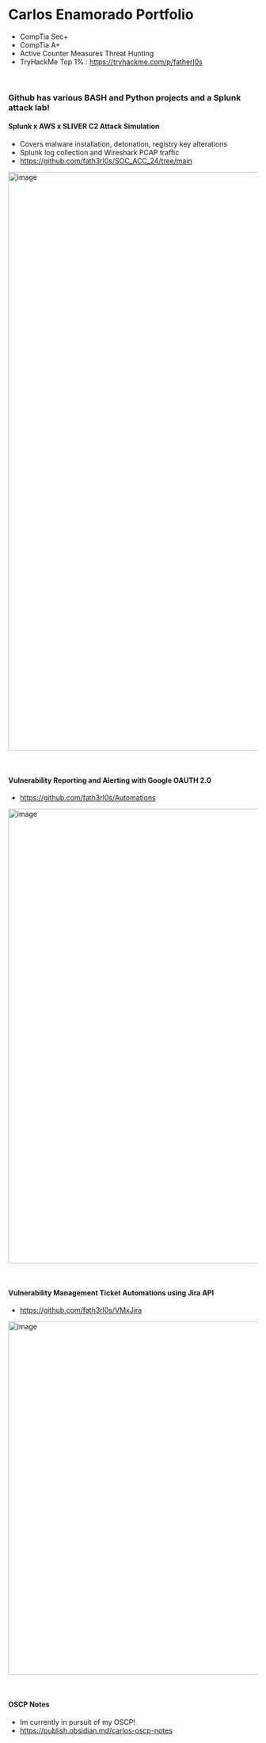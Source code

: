 # Carlos Enamorado Portfolio
- CompTia Sec+ 
- CompTia A+
- Active Counter Measures Threat Hunting
- TryHackMe Top 1% : https://tryhackme.com/p/fatherl0s

&nbsp;
### Github has various BASH and Python projects and a Splunk attack lab!

#### Splunk x AWS x SLIVER C2 Attack Simulation
- Covers malware installation, detonation, registry key alterations
- Splunk log collection and Wireshark PCAP traffic
- https://github.com/fath3rl0s/SOC_ACC_24/tree/main
<img width="1169" alt="image" src="https://github.com/user-attachments/assets/fa796da1-bcc5-4eb9-b0ca-1eec9ceba92b">


&nbsp;
&nbsp;

#### Vulnerability Reporting and Alerting with Google OAUTH 2.0
- https://github.com/fath3rl0s/Automations

<img width="918" alt="image" src="https://github.com/user-attachments/assets/b69d5b67-c504-4e04-92d9-0693b015f15d">


&nbsp;
&nbsp;

#### Vulnerability Management Ticket Automations using Jira API
- https://github.com/fath3rl0s/VMxJira

<img width="714" alt="image" src="https://github.com/user-attachments/assets/08474ef1-ac39-4dc4-8159-a22e8ec78fc5">

&nbsp;
#### OSCP Notes
- Im currently in pursuit of my OSCP!
- https://publish.obsidian.md/carlos-oscp-notes

